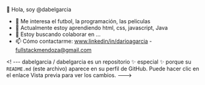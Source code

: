 👋 Hola, soy @dabelgarcia
- 👀 Me interesa el futbol, la programación, las peliculas
- 🌱 Actualmente estoy aprendiendo html, css, javascript, Java
- 💞️ Estoy buscando colaborar en ...
- 📫 Cómo contactarme: www.linkedin/in/darioagarcia - fullstackmendoza@gmail.com

<! ---
dabelgarcia / dabelgarcia es un repositorio ✨ especial ✨ porque su `README.md` (este archivo) aparece en su perfil de GitHub.
Puede hacer clic en el enlace Vista previa para ver los cambios.
--->
